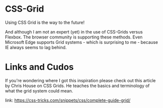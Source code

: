 # CSS-Grid
Using CSS Grid is the way to the future!

And although I am not an expert (yet) in the use of CSS-Grids versus Flexbox.
The browser community is supporting these methods. Even Microsoft Edge supports
Grid systems - which is surprising to me - because IE always seems to lag behind.

# Links and Cudos
If you're wondering where I got this inspiration please check out this article by
Chris House on CSS Grids. He teaches the basics and terminology of what the grid system could mean.

link: https://css-tricks.com/snippets/css/complete-guide-grid/
